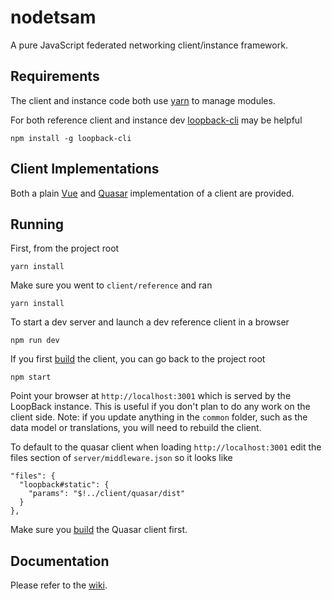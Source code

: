 # nodetsam
A pure JavaScript federated networking client/instance framework.

## Requirements

The client and instance code both use [yarn](https://yarnpkg.com/docs/install/) to manage
modules.

For both reference client and instance dev
[loopback-cli](https://loopback.io/doc/en/lb3/Command-line-tools.html) may be helpful

    npm install -g loopback-cli

## Client Implementations

Both a plain [Vue](client/reference) and [Quasar](client/quasar) implementation of a
client are provided.

## Running

First, from the project root

    yarn install

Make sure you went to `client/reference` and ran

    yarn install

To start a dev server and launch a dev reference client in a browser

    npm run dev

If you first [build](client/reference#building) the client, you can go back to the project
root

    npm start

Point your browser at `http://localhost:3001` which is served by the LoopBack instance.
This is useful if you don't plan to do any work on the client side. Note: if you update
anything in the `common` folder, such as the data model or translations, you will need to
rebuild the client.

To default to the quasar client when loading `http://localhost:3001` edit the files
section of `server/middleware.json` so it looks like

    "files": {
      "loopback#static": {
        "params": "$!../client/quasar/dist"
      }
    },

Make sure you [build](client/quasar#building) the Quasar client first.

## Documentation

Please refer to the [wiki](https://github.com/d3vgru/nodetsam/wiki).
